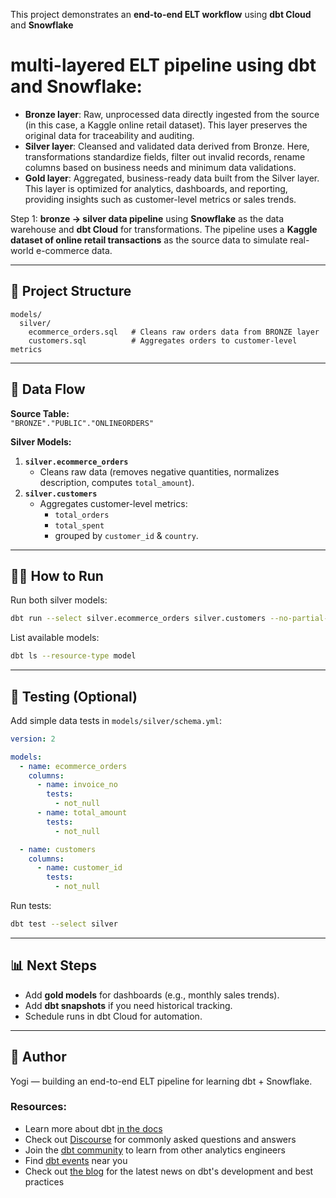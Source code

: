 This project demonstrates an **end-to-end ELT workflow** using **dbt Cloud** and **Snowflake**
# multi-layered ELT pipeline using dbt and Snowflake:

- **Bronze layer**: Raw, unprocessed data directly ingested from the source (in this case, a Kaggle online retail dataset). This layer preserves the original data for traceability and auditing.  
- **Silver layer**: Cleansed and validated data derived from Bronze. Here, transformations standardize fields, filter out invalid records, rename columns based on business needs and minimum data validations.  
- **Gold layer**: Aggregated, business-ready data built from the Silver layer. This layer is optimized for analytics, dashboards, and reporting, providing insights such as customer-level metrics or sales trends.


Step 1: **bronze → silver data pipeline** using **Snowflake** as the data warehouse and **dbt Cloud** for transformations. The pipeline uses a **Kaggle dataset of online retail transactions** as the source data to simulate real-world e-commerce data.

---

## 📂 Project Structure

```
models/
  silver/
    ecommerce_orders.sql   # Cleans raw orders data from BRONZE layer
    customers.sql          # Aggregates orders to customer-level metrics
```

---

## 🔗 Data Flow

**Source Table:**  
`"BRONZE"."PUBLIC"."ONLINEORDERS"`

**Silver Models:**
1. **`silver.ecommerce_orders`**
   - Cleans raw data (removes negative quantities, normalizes description, computes `total_amount`).
2. **`silver.customers`**
   - Aggregates customer-level metrics:
     - `total_orders`
     - `total_spent`
     - grouped by `customer_id` & `country`.

---

## 🏃‍♂️ How to Run

Run both silver models:

```bash
dbt run --select silver.ecommerce_orders silver.customers --no-partial-parse
```

List available models:

```bash
dbt ls --resource-type model
```

---

## 🧪 Testing (Optional)

Add simple data tests in `models/silver/schema.yml`:

```yaml
version: 2

models:
  - name: ecommerce_orders
    columns:
      - name: invoice_no
        tests:
          - not_null
      - name: total_amount
        tests:
          - not_null

  - name: customers
    columns:
      - name: customer_id
        tests:
          - not_null
```

Run tests:

```bash
dbt test --select silver
```

---

## 📊 Next Steps

- Add **gold models** for dashboards (e.g., monthly sales trends).
- Add **dbt snapshots** if you need historical tracking.
- Schedule runs in dbt Cloud for automation.

---

## 👤 Author
Yogi — building an end-to-end ELT pipeline for learning dbt + Snowflake.

### Resources:
- Learn more about dbt [in the docs](https://docs.getdbt.com/docs/introduction)
- Check out [Discourse](https://discourse.getdbt.com/) for commonly asked questions and answers
- Join the [dbt community](https://getdbt.com/community) to learn from other analytics engineers
- Find [dbt events](https://events.getdbt.com) near you
- Check out [the blog](https://blog.getdbt.com/) for the latest news on dbt's development and best practices
